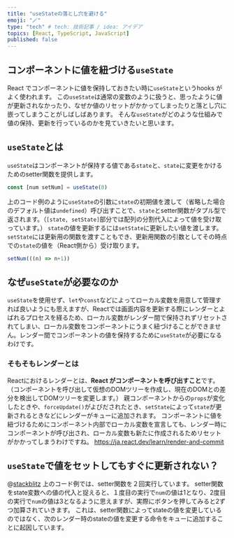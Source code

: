 ```yaml
---
title: "useStateの落とし穴を避ける"
emoji: "🪄"
type: "tech" # tech: 技術記事 / idea: アイデア
topics: [React, TypeScript, JavaScript]
published: false
---
```

## コンポーネントに値を紐づける`useState`
React でコンポーネントに値を保持しておきたい時に`useState`というhooks がよく使われます。
この`useState`は通常の変数のように扱うと、思ったように値が更新されなかったり、なぜか値のリセットがかかってしまったりと落とし穴に嵌ってしまうことがしばしばあります。
そんな`useState`がどのような仕組みで値の保持、更新を行っているのかを見ていきたいと思います。
## `useState`とは
`useState`はコンポーネントが保持する値である`state`と、`state`に変更をかけるためのsetter関数を提供します。
```ts
const [num setNum] = useState(0)
```
上のコード例のように`useState`の引数に`state`の初期値を渡して（省略した場合のデフォルト値は`undefined`）呼び出すことで、`state`とsetter関数がタプル型で返されます。（`[state, setState]`部分では配列の分割代入によって値を受け取っています。）
`state`の値を更新するには`setState`に更新したい値を渡します。
`setState`には更新用の関数を渡すこともでき、更新用関数の引数としてその時点での`state`の値を（React側から）受け取ります。
```ts
setNum(((n) => n+1))
```
## なぜ`useState`が必要なのか
`useState`を使用せず、`let`や`const`などによってローカル変数を用意して管理すれば良いようにも思えますが、Reactでは画面内容を更新する際にレンダーとよばれるプロセスを経るため、ローカル変数がレンダー間で保持されずリセットされてしまい、ローカル変数をコンポーネントにうまく紐づけることができません。レンダー間でコンポーネントの値を保持するために`useState`が必要になるわけです。
### そもそもレンダーとは
Reactにおけるレンダーとは、**React がコンポーネントを呼び出すこと**です。
（コンポーネントを呼び出して仮想のDOMツリーを作成し、現在のDOMとの差分を検出してDOMツリーを変更します。）
親コンポーネントからの`props`が変化したときや、`forceUpdate()`がよびだされたとき、`setState`によって`state`が更新されるときなどにレンダーがキューに追加されます。
コンポーネントに値を紐づけるためにコンポーネント内部でローカル変数を宣言しても、レンダー時にコンポーネントが呼び出され、ローカル変数も新たに作成されるためリセットがかかってしまうわけですね。
https://ja.react.dev/learn/render-and-commit
## `useState`で値をセットしてもすぐに更新されない？

@[stackblitz](https://stackblitz.com/edit/stackblitz-starters-wofwch?embed=1&file=src%2FApp.tsx)
上のコード例では、setter関数を２回実行しています。
setter関数をstate変数への値の代入と捉えると、１度目の実行で`num`の値は1となり、2度目の実行で`num`の値は3となるように思えますが、実際にボタンを押してみると2ずつ加算されていきます。
これは、setter関数によってstateの値を変更しているのではなく、次のレンダー時のstateの値を変更する命令をキューに追加することに起因しています。